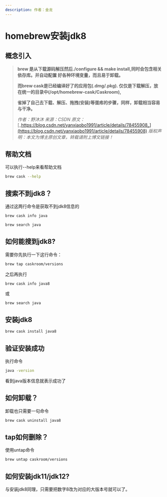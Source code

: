 ```yaml
---
description: 作者：金龙
---
```


# homebrew安装jdk8

## 概念引入

> **brew 是从下载源码解压然后./configure && make install,同时会包含相关依存库。并自动配置 好各种环境变量，而且易于卸载。**
>
> **而brew cask是已经编译好了的应用包\(.dmg/.pkg\). 仅仅是下载解压，放在统一的目录中\(/opt/homebrew-cask/Caskroom\),**
>
> **省掉了自己去下载、解压、拖拽\(安装\)等蛋疼的步骤，同样，卸载相当容易与干净。**
>
> _作者：野沐沐 来源：CSDN 原文：_[_https://blog.csdn.net/yanxiaobo1991/article/details/78455908_](https://blog.csdn.net/yanxiaobo1991/article/details/78455908) _版权声明：本文为博主原创文章，转载请附上博文链接！_

## 帮助文档

可以执行--help来看帮助文档

```bash
brew cask --help
```

## 搜索不到jdk8？

通过这两行命令是获取不到jdk8信息的

```bash
brew cask info java
```

```bash
brew search java
```

## 如何能搜到jdk8?

需要你先执行一下这行命令： 

```bash
brew tap caskroom/versions
```

之后再执行

```text
brew cask info java8
```

或

```bash
brew search java
```

## 安装jdk8

```bash
brew cask install java8
```

## 验证安装成功

执行命令

```bash
java -version
```

看到java版本信息就表示成功了

## 如何卸载？

卸载也只需要一句命令

```bash
brew cask uninstall java8
```

## tap如何删除？

使用untap命令

```bash
brew untap caskroom/versions
```

## 如何安装jdk11/jdk12?

与安装jdk8同理，只需要把数字8改为对应的大版本号就可以了。

